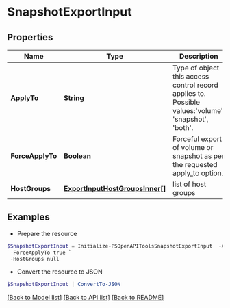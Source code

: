 # SnapshotExportInput
## Properties

Name | Type | Description | Notes
------------ | ------------- | ------------- | -------------
**ApplyTo** | **String** | Type of object this access control record applies to. Possible values:&#39;volume&#39;, &#39;snapshot&#39;, &#39;both&#39;. | [optional] 
**ForceApplyTo** | **Boolean** | Forceful export of volume or snapshot as per the requested apply_to option. | [optional] 
**HostGroups** | [**ExportInputHostGroupsInner[]**](ExportInputHostGroupsInner.md) | list of host groups | [optional] 

## Examples

- Prepare the resource
```powershell
$SnapshotExportInput = Initialize-PSOpenAPIToolsSnapshotExportInput  -ApplyTo snapshot `
 -ForceApplyTo true `
 -HostGroups null
```

- Convert the resource to JSON
```powershell
$SnapshotExportInput | ConvertTo-JSON
```

[[Back to Model list]](../README.md#documentation-for-models) [[Back to API list]](../README.md#documentation-for-api-endpoints) [[Back to README]](../README.md)

